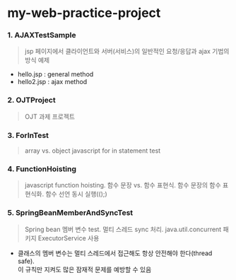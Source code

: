# my-web-practice-project

### 1. AJAXTestSample
> jsp 페이지에서 클라이언트와 서버(서비스)의 일반적인 요청/응답과 ajax 기법의 방식 예제
- hello.jsp : general method
- hello2.jsp : ajax method

### 2. OJTProject
> OJT 과제 프로젝트

### 3. ForInTest
> array vs. object javascript for in statement test

### 4. FunctionHoisting
> javascript function hoisting. 함수 문장 vs. 함수 표현식. 함수 문장의 함수 표현식화. 함수 선언 동시 실행(();)

### 5. SpringBeanMemberAndSyncTest
> Spring bean 멤버 변수 test. 멀티 스레드 sync 처리. java.util.concurrent 패키지 ExecutorService 사용
- 클래스의 멤버 변수는 멀티 스레드에서 접근해도 항상 안전해야 한다(thread safe).<br>이 규칙만 지켜도 많은 잠재적 문제를 예방할 수 있음
